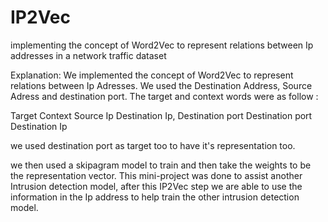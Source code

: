 # IP2Vec
implementing the concept of Word2Vec to represent relations between Ip addresses in a network traffic dataset


Explanation: 
We implemented the concept of Word2Vec to represent relations between Ip Adresses.
We used the Destination Address, Source Adress and destination port. 
The target and context words were as follow :

Target             Context 
Source Ip          Destination Ip, Destination port 
Destination port   Destination Ip

we used destination port as target too to have it's representation too. 

we then used a skipagram model to train and then take the weights to be the representation vector. 
This mini-project was done to assist another Intrusion detection model, after this IP2Vec step we are able to use the information in the Ip address to help train the other intrusion detection model. 
